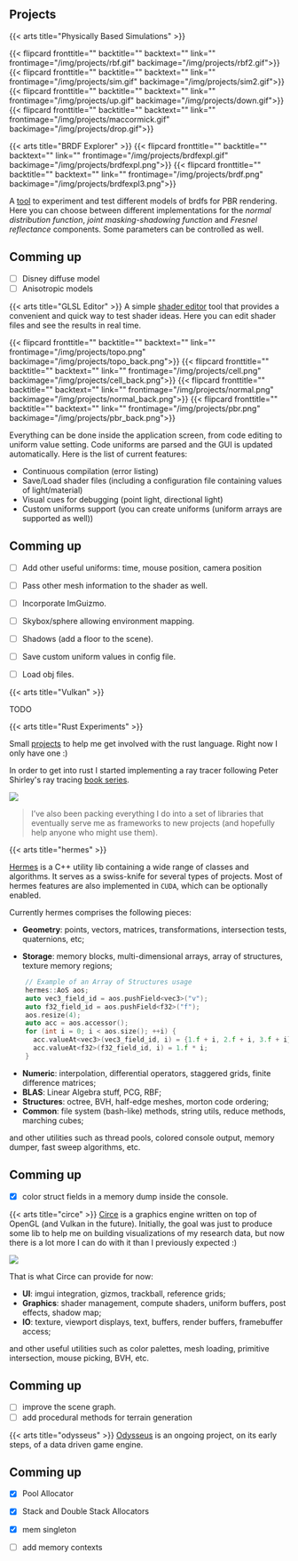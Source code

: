 Projects
---

{{< arts title="Physically Based Simulations" >}}

{{< flipcard fronttitle="" backtitle="" backtext="" link="" frontimage="/img/projects/rbf.gif" backimage="/img/projects/rbf2.gif">}}
{{< flipcard fronttitle="" backtitle="" backtext="" link="" frontimage="/img/projects/sim.gif" backimage="/img/projects/sim2.gif">}}
{{< flipcard fronttitle="" backtitle="" backtext="" link="" frontimage="/img/projects/up.gif" backimage="/img/projects/down.gif">}}
{{< flipcard fronttitle="" backtitle="" backtext="" link="" frontimage="/img/projects/maccormick.gif" backimage="/img/projects/drop.gif">}}

{{< arts title="BRDF Explorer" >}}
{{< flipcard fronttitle="" backtitle="" backtext="" link="" frontimage="/img/projects/brdfexpl.gif" backimage="/img/projects/brdfexpl.png">}}
{{< flipcard fronttitle="" backtitle="" backtext="" link="" frontimage="/img/projects/brdf.png" backimage="/img/projects/brdfexpl3.png">}}

A [tool](https://github.com/filipecn/brdf-explorer) to experiment and test different models of brdfs for PBR rendering. 
Here you can choose between different implementations for the _normal distribution function_, _joint masking-shadowing function_ and _Fresnel reflectance_
components. Some parameters can be controlled as well.

## Comming up

- [ ] Disney diffuse model
- [ ] Anisotropic models

{{< arts title="GLSL Editor" >}}
A simple [shader editor](https://github.com/filipecn/glsl-experiments) tool that provides a convenient and quick way to test shader ideas. Here you can edit shader files and see the results in real time.

{{< flipcard fronttitle="" backtitle="" backtext="" link="" frontimage="/img/projects/topo.png" backimage="/img/projects/topo_back.png">}}
{{< flipcard fronttitle="" backtitle="" backtext="" link="" frontimage="/img/projects/cell.png" backimage="/img/projects/cell_back.png">}}
{{< flipcard fronttitle="" backtitle="" backtext="" link="" frontimage="/img/projects/normal.png" backimage="/img/projects/normal_back.png">}}
{{< flipcard fronttitle="" backtitle="" backtext="" link="" frontimage="/img/projects/pbr.png" backimage="/img/projects/pbr_back.png">}}

Everything can be done inside the application screen, from code editing to uniform value setting. Code uniforms are parsed and the GUI is updated automatically. Here is the list of current features:
* Continuous compilation (error listing)
* Save/Load shader files (including a configuration file containing values of light/material)
* Visual cues for debugging (point light, directional light)
* Custom uniforms support (you can create uniforms (uniform arrays are supported as well))

## Comming up

- [ ] Add other useful uniforms: time, mouse position, camera position
- [ ] Pass other mesh information to the shader as well.
- [ ] Incorporate ImGuizmo.
- [ ] Skybox/sphere allowing environment mapping.
- [ ] Shadows (add a floor to the scene).
- [ ] Save custom uniform values in config file.
- [ ] Load obj files.


{{< arts title="Vulkan" >}}

TODO

{{< arts title="Rust Experiments" >}}

Small [projects](https://github.com/filipecn/rust-experiments) to help me get involved with the rust language. Right now I only have one :)

In order to get into rust I started implementing a ray tracer following Peter Shirley's ray tracing [book series](https://drive.google.com/drive/folders/14yayBb9XiL16lmuhbYhhvea8mKUUK77W).

![](/img/projects/render.png)

> I’ve also been packing everything I do into a set of libraries that eventually serve me as frameworks to new projects 
(and hopefully help anyone who might use them). 

{{< arts title="hermes" >}}

[Hermes](https://github.com/filipecn/hermes) is a C++ utility lib containing a wide range of classes and algorithms. It serves as a swiss-knife for several types of projects.
Most of hermes features are also implemented in `CUDA`, which can be optionally enabled.

 Currently hermes comprises the following pieces:
* **Geometry**: points, vectors, matrices, transformations, intersection tests, quaternions, etc;

* **Storage**: memory blocks, multi-dimensional arrays, array of structures, texture memory regions;

```cpp
    // Example of an Array of Structures usage 
    hermes::AoS aos;
    auto vec3_field_id = aos.pushField<vec3>("v");
    auto f32_field_id = aos.pushField<f32>("f");
    aos.resize(4);
    auto acc = aos.accessor();
    for (int i = 0; i < aos.size(); ++i) {
      acc.valueAt<vec3>(vec3_field_id, i) = {1.f + i, 2.f + i, 3.f + i};
      acc.valueAt<f32>(f32_field_id, i) = 1.f * i;
    }
```

* **Numeric**: interpolation, differential operators, staggered grids, finite difference matrices;
* **BLAS**: Linear Algebra stuff, PCG, RBF;
* **Structures**: octree, BVH, half-edge meshes, morton code ordering; 
* **Common**: file system (bash-like) methods, string utils, reduce methods, marching cubes;

and other utilities such as thread pools, colored console output, memory dumper, fast sweep algorithms, etc. 

## Comming up
- [x] color struct fields in a memory dump inside the console.

{{< arts title="circe" >}}
[Circe](https://github.com/filipecn/circe) is a graphics engine written on top of OpenGL (and Vulkan in the future).
Initially, the goal was just to produce some lib to help me on building visualizations of my research data, 
but now there is a lot more I can do with it than I previously expected :)

![](/img/projects/shadows.png)

That is what Circe can provide for now:
* **UI**: imgui integration, gizmos, trackball, reference grids;
* **Graphics**: shader management, compute shaders, uniform buffers, post effects, shadow map;
* **IO**: texture, viewport displays, text, buffers, render buffers, framebuffer access;

and other useful utilities such as color palettes, mesh loading, primitive intersection, mouse picking, BVH, etc.

## Comming up
- [ ] improve the scene graph.
- [ ] add procedural methods for terrain generation

{{< arts title="odysseus" >}}
[Odysseus](https://github.com/filipecn/odysseus) is an ongoing project, on its early steps, of a data driven game engine.

## Comming up
- [x] Pool Allocator 
- [x] Stack and Double Stack Allocators 
- [x] mem singleton 
- [ ] add memory contexts

